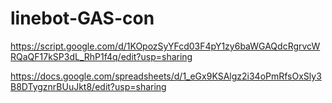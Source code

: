# linebot-GAS-con



https://script.google.com/d/1KOpozSyYFcd03F4pY1zy6baWGAQdcRgrvcWRQaQF17kSP3dL_RhP1f4q/edit?usp=sharing



https://docs.google.com/spreadsheets/d/1_eGx9KSAlgz2i34oPmRfsOxSly3B8DTygznrBUuJkt8/edit?usp=sharing
